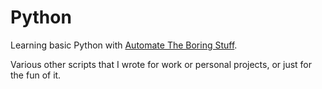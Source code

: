 # Python

Learning basic Python with [Automate The Boring Stuff](https://automatetheboringstuff.com/). 

Various other scripts that I wrote for work or personal projects, or just for the fun of it.
